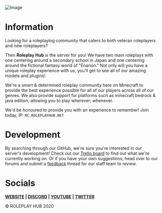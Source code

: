 ![Image](https://i.imgur.com/3nRuELL.png)

# Information
Looking for a roleplaying community that caters to both veteran roleplayers and new roleplayers?

Then **Roleplay Hub** is the server for you! We have two main roleplays with one centering around a secondary school in Japan and one centering around the fictional fantasy world of "Enarion." Not only will you have a unique roleplay experience with us, you’ll get to see all of our amazing models and plugins!

We're a smart & determined roleplay community here on Minecraft to provide the best experience possible for all of our players across all of our genres. We also provide support for platforms such as minecraft bedrock & java edition, allowing you to play wherever; whenever.

We'd be honoured to provide you with an experience to remember! Join today, IP: `MC.ROLEPLAYHUB.NET`

# Development
By searching through our GitHub, we're sure you're interested in our server's development! Check out our [Trello board](https://trello.com/b/gQMHdGrM) to find out what we're currently working on. Or if you have your own suggestions, head over to our forums and submit a [feedback](https://schoolrp.net/forums/feedback/) thread for our staff team to review. 

# Socials
**[WEBSITE](https://roleplayhub.net) | [DISCORD](https://discord.gg/roleplayhub) | [YOUTUBE](https://youtube.com/c/roleplayhub) | [TWITTER](https://twitter.com/roleplayhubmc)**

© ROLEPLAY HUB 2020

